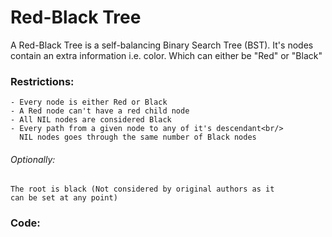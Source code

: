 # Red-Black Tree

A Red-Black Tree is a self-balancing Binary Search Tree (BST).
It's nodes contain an extra information i.e. color. Which can
either be "Red" or "Black"

### Restrictions:
	- Every node is either Red or Black
	- A Red node can't have a red child node
	- All NIL nodes are considered Black
	- Every path from a given node to any of it's descendant<br/>
	  NIL nodes goes through the same number of Black nodes 

###### Optionally: 
	The root is black (Not considered by original authors as it
	can be set at any point)

### Code:

